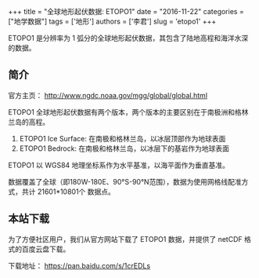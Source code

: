 +++
title = "全球地形起伏数据: ETOPO1"
date = "2016-11-22"
categories = ["地学数据"]
tags = ['地形']
authors = ['李君']
slug = 'etopo1'
+++

ETOPO1 是分辨率为 1 弧分的全球地形起伏数据，其包含了陆地高程和海洋水深的数据。

## 简介

官方主页： http://www.ngdc.noaa.gov/mgg/global/global.html

ETOPO1 全球地形起伏数据有两个版本，两个版本的主要区别在于南极洲和格林兰岛的高程。

1. ETOPO1 Ice Surface: 在南极和格林兰岛，以冰层顶部作为地球表面
2. ETOPO1 Bedrock: 在南极和格林兰岛，以冰层下的基岩作为地球表面

ETOPO1 以 WGS84 地理坐标系作为水平基准，以海平面作为垂直基准。

数据覆盖了全球（即180W-180E、90°S-90°N范围），数据为使用网格线配准方式，共计 21601*10801个 数据点。

## 本站下载

为了方便社区用户，我们从官方网站下载了 ETOPO1 数据，并提供了 netCDF 格式的百度云盘下载。

下载地址： https://pan.baidu.com/s/1crEDLs
